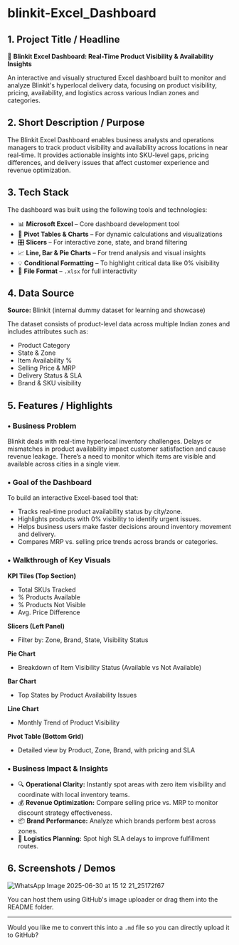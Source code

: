 # blinkit-Excel_Dashboard

## **1. Project Title / Headline**

🛒 **Blinkit Excel Dashboard: Real-Time Product Visibility & Availability Insights**

An interactive and visually structured Excel dashboard built to monitor and analyze Blinkit's hyperlocal delivery data, focusing on product visibility, pricing, availability, and logistics across various Indian zones and categories.


## **2. Short Description / Purpose**

The Blinkit Excel Dashboard enables business analysts and operations managers to track product visibility and availability across locations in near real-time. It provides actionable insights into SKU-level gaps, pricing differences, and delivery issues that affect customer experience and revenue optimization.


## **3. Tech Stack**
The dashboard was built using the following tools and technologies:

* 📊 **Microsoft Excel** – Core dashboard development tool
* 🧮 **Pivot Tables & Charts** – For dynamic calculations and visualizations
* 🎛️ **Slicers** – For interactive zone, state, and brand filtering
* 📈 **Line, Bar & Pie Charts** – For trend analysis and visual insights
* 💡 **Conditional Formatting** – To highlight critical data like 0% visibility
* 📁 **File Format** – `.xlsx` for full interactivity


## **4. Data Source**

**Source:** Blinkit (internal dummy dataset for learning and showcase)

The dataset consists of product-level data across multiple Indian zones and includes attributes such as:

* Product Category
* State & Zone
* Item Availability %
* Selling Price & MRP
* Delivery Status & SLA
* Brand & SKU visibility


## **5. Features / Highlights**

### • Business Problem

Blinkit deals with real-time hyperlocal inventory challenges. Delays or mismatches in product availability impact customer satisfaction and cause revenue leakage. There’s a need to monitor which items are visible and available across cities in a single view.

### • Goal of the Dashboard

To build an interactive Excel-based tool that:

* Tracks real-time product availability status by city/zone.
* Highlights products with 0% visibility to identify urgent issues.
* Helps business users make faster decisions around inventory movement and delivery.
* Compares MRP vs. selling price trends across brands or categories.

### • Walkthrough of Key Visuals

**KPI Tiles (Top Section)**

* Total SKUs Tracked
* % Products Available
* % Products Not Visible
* Avg. Price Difference

**Slicers (Left Panel)**

* Filter by: Zone, Brand, State, Visibility Status

**Pie Chart**

* Breakdown of Item Visibility Status (Available vs Not Available)

**Bar Chart**

* Top States by Product Availability Issues

**Line Chart**

* Monthly Trend of Product Visibility

**Pivot Table (Bottom Grid)**

* Detailed view by Product, Zone, Brand, with pricing and SLA

### • Business Impact & Insights

* 🔍 **Operational Clarity:** Instantly spot areas with zero item visibility and coordinate with local inventory teams.
* 💰 **Revenue Optimization:** Compare selling price vs. MRP to monitor discount strategy effectiveness.
* 📦 **Brand Performance:** Analyze which brands perform best across zones.
* 🚛 **Logistics Planning:** Spot high SLA delays to improve fulfillment routes.


## **6. Screenshots / Demos**

![WhatsApp Image 2025-06-30 at 15 12 21_25172f67](https://github.com/user-attachments/assets/05c68d64-2d43-4ba8-8671-8e42e7ea7fea)


You can host them using GitHub's image uploader or drag them into the README folder.

---

Would you like me to convert this into a `.md` file so you can directly upload it to GitHub?
